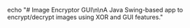 echo "# Image Encryptor GUI\n\nA Java Swing-based app to encrypt/decrypt images using XOR and GUI features."
